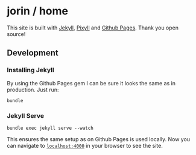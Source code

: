 # jorin / home

This site is built with [Jekyll](http://jekyllrb.com/), [Pixyll](http://www.pixyll.com) and [Github Pages](https://pages.github.com/).
Thank you open source!


## Development

### Installing Jekyll

By using the Github Pages gem I can be sure it looks the same as in production.
Just run:

    bundle


### Jekyll Serve

    bundle exec jekyll serve --watch

This ensures the same setup as on Github Pages is used locally.
Now you can navigate to [`localhost:4000`](http://localhost:4000) in your browser to see the site.
